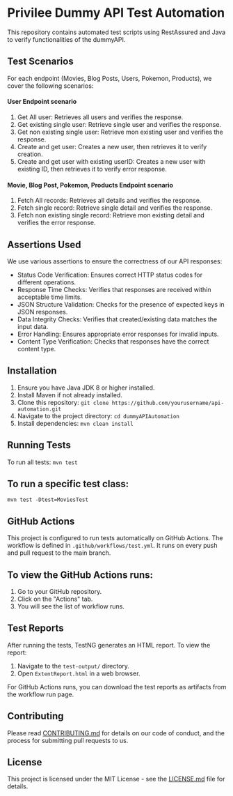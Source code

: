 # Privilee Dummy API Test Automation

This repository contains automated test scripts using RestAssured and Java to verify functionalities of the dummyAPI.

## Test Scenarios

For each endpoint (Movies, Blog Posts, Users, Pokemon, Products), we cover the following scenarios:

#### User Endpoint scenario 
1. Get All user: Retrieves all users and verifies the response.
2. Get existing single user: Retrieve single user and verifies the response.
3. Get non existing single user: Retrieve mon existing user and verifies the response.
4. Create and get user: Creates a new user, then retrieves it to verify creation.
4. Create and get user with existing userID: Creates a new user with existing ID, then retrieves it to verify error response.

#### Movie, Blog Post, Pokemon, Products Endpoint scenario 
1. Fetch All records: Retrieves all details and verifies the response.
2. Fetch single record: Retrieve single detail and verifies the response.
3. Fetch non existing single record: Retrieve mon existing detail and verifies the error response.


## Assertions Used

We use various assertions to ensure the correctness of our API responses:

- Status Code Verification: Ensures correct HTTP status codes for different operations.
- Response Time Checks: Verifies that responses are received within acceptable time limits.
- JSON Structure Validation: Checks for the presence of expected keys in JSON responses.
- Data Integrity Checks: Verifies that created/existing data matches the input data.
- Error Handling: Ensures appropriate error responses for invalid inputs.
- Content Type Verification: Checks that responses have the correct content type.

## Installation

1. Ensure you have Java JDK 8 or higher installed.
2. Install Maven if not already installed.
3. Clone this repository:
`git clone https://github.com/yourusername/api-automation.git`
4. Navigate to the project directory:
`cd dummyAPIAutomation`
5. Install dependencies:
`mvn clean install`


## Running Tests

To run all tests:
`mvn test`

## To run a specific test class:
`mvn test -Dtest=MoviesTest`

## GitHub Actions

This project is configured to run tests automatically on GitHub Actions. The workflow is defined in `.github/workflows/test.yml`. It runs on every push and pull request to the main branch.

## To view the GitHub Actions runs:

1. Go to your GitHub repository.
2. Click on the "Actions" tab.
3. You will see the list of workflow runs.

## Test Reports

After running the tests, TestNG generates an HTML report. To view the report:

1. Navigate to the `test-output/` directory.
2. Open `ExtentReport.html` in a web browser.

For GitHub Actions runs, you can download the test reports as artifacts from the workflow run page.

## Contributing

Please read [CONTRIBUTING.md](CONTRIBUTING.md) for details on our code of conduct, and the process for submitting pull requests to us.

## License

This project is licensed under the MIT License - see the [LICENSE.md](LICENSE.md) file for details.